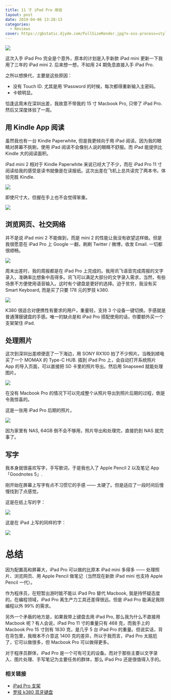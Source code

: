 ```yaml
---
title: 11 寸 iPad Pro 体验
layout: post
date: 2019-04-06 13:28:13
categories:
  - Reviews
cover: https://gbstatic.djyde.com/FullSizeRender.jpg?x-oss-process=style/cover
---
```

![](https://gbstatic.djyde.com/DSC02308.JPG?x-oss-process=image/resize,w_2560/quality,q_80)

这次入手 iPad Pro 完全是个意外，原本的计划是入手新款 iPad mini 更新一下我用了三年的 iPad mini 2. 后来想一想，不如用 24 期免息直接入手 iPad Pro. 

之所以想换代，主要是这些原因：

- 没有 Touch ID. 尤其是用 1Password 的时候，每次都得重新输入主密码。
- 卡顿明显。

恰逢这周末在深圳出差，我故意不带我的 15 寸 Macbook Pro, 只带了 iPad Pro. 然后又深度体验了一周。

## 用 Kindle App 阅读

虽然我也有一台 Kindle Paperwhite, 但是我更倾向于用 iPad 阅读。因为我的眼睛对屏幕不挑剔，使用 iPad 阅读不会像别人说的眼睛不舒服。而 iPad 能提供比 Kindle 大的阅读面积。

iPad mini 2 相对于 Kindle Paperwhite 来说已经大了不少，而在 iPad Pro 11 寸阅读给我的感受是读书就像是在读报纸。这次出差在飞机上总共读完了两本书，体验完胜 Kindle. 

![](https://gbstatic.djyde.com/FullSizeRender.jpg?x-oss-process=image/resize,w_2560/quality,q_80)

即使尺寸大，但握在手上也不会觉得笨重。

![](https://gbstatic.djyde.com/IMG_0025.JPG?x-oss-process=image/resize,w_2560/quality,q_80)

## 浏览网页、社交网络

并不是说 iPad mini 2 不能做到，而是 mini 2 的性能让我没有欲望这样做。但是我很愿意在 iPad Pro 上 Google 一翻，刷刷 Twitter / 微博，收发 Email. 一切都很顺畅。

![](https://gbstatic.djyde.com/Snapseed%203.jpg?x-oss-process=image/resize,w_2560/quality,q_80)

周末出差时，我的周报都是在 iPad Pro 上完成的。我用讯飞语音完成周报的文字录入，准确率比想象中高得多。讯飞可以满足大部分的文字录入需求，当然，有些场景不方便使用语音输入。这时有个键盘是更好的选择。迫于贫穷，我没有买 Smart Keyboard, 而是买了只要 178 元的罗技 k380.

![](https://gbstatic.djyde.com/9C93C41D5DB7-1.jpeg?x-oss-process=image/resize,w_2560/quality,q_80)

K380 很适合对便携性有要求的用户，重量轻，支持 3 个设备一键切换。手感就是普通薄膜键盘的手感。唯一的缺点是和 iPad Pro 搭配使用的话，你要额外买一个支架架住 iPad.

## 处理照片

这次到深圳出差顺便逛了一下海边，用 SONY RX100 拍了不少照片。当晚到顺电买了一个 MOMAX 的 Type-C HUB. 插到 iPad Pro 上，会自动打开系统照片 App 的导入页面，可以直接把 SD 卡里的照片导出。然后用 Snapseed 就能处理图片。

![](https://gbstatic.djyde.com/42FE525EA268-1.jpeg?x-oss-process=image/resize,w_2560/quality,q_80)

在没有 Macbook Pro 的情况下可以完成整个从照片导出到照片后期的过程，倒是令我惊喜的。

这是一张用 iPad Pro 后期的照片。

![](https://gbstatic.djyde.com/413142799.jpg?x-oss-process=image/resize,w_2560/quality,q_80)

因为家里有 NAS, 64GB 倒不会不够用，照片导出和处理完，直接扔到 NAS 就完事了。

## 写字

我本身就很喜欢写字，手写歌词，于是我也入了 Apple Pencil 2 以及笔记 App 「Goodnotes 5」.

刚开始在屏幕上写字有点不习惯它的手感 —— 太硬了。但是适应了一段时间后慢慢找到了点感觉。

这是在纸上写的字：

![](https://gbstatic.djyde.com/DSC01772.JPG?x-oss-process=image/resize,w_2560/quality,q_80)

这是在 iPad 上写的同样的字：

![](https://gbstatic.djyde.com/DSC02391.JPG?x-oss-process=image/resize,w_2560/quality,q_80)

# 总结

因为配置高和屏幕大，iPad Pro 可以做的比原本 iPad mini 多得多 —— 处理照片、浏览网页、用 Apple Pencil 做笔记（当然现在新款 iPad mini 也支持 Apple Pencil 一代）。

作为程序员，在短暂出游时能不能以 iPad Pro 替代 Macbook, 我是持怀疑态度的。在编程领域，iPad Pro 离生产力工具还差得很远。但是 iPad Pro 能满足我除编程以外 99% 的需求。

另外一个矛盾的地方是，如果我带上键盘去用 iPad Pro, 那么我为什么不直接用 Macbook 呢？有人会说，iPad Pro 11 寸的重量只有 468 克，而我手上的 Macbook Pro 15 寸则有 1830 克，是几乎 5 台 iPad Pro 的重量。但说实话，背在背包里，我根本不介意这 1400 克的差异，所以于我而言，iPad Pro 太尴尬了，它可以做很多，但 Macbook Pro 可以做得更多。

对于程序员群体，iPad Pro 是一个可有可无的设备。而对于那些主要以文字录入、图片处理、手写笔记为主要任务的群体，那么 iPad Pro 还是很值得入手的。

### 相关链接

- [iPad Pro 支架](https://lutaonan.com/link/ipad-stand)
- [罗技 k380 蓝牙键盘](https://lutaonan.com/link/logitech-k380)
